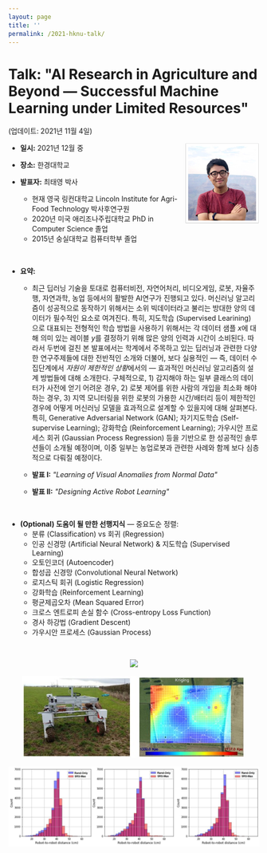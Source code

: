 ```yaml
---
layout: page
title: '' 
permalink: /2021-hknu-talk/
---
```


# Talk: "AI Research in Agriculture and Beyond &mdash; Successful Machine Learning under Limited Resources"

(업데이트: 2021년 11월 4일)

<img align="right" width="150" src="/images/profile_canyon.jpg">

- **일시:** 2021년 12월 중
- **장소:** 한경대학교 

- **발표자:** 최태영 박사 
  - 현재 영국 링컨대학교 Lincoln Institute for Agri-Food Technology 박사후연구원 
  - 2020년 미국 애리조나주립대학교 PhD in Computer Science 졸업
  - 2015년 숭실대학교 컴퓨터학부 졸업
<p>&nbsp;</p>

- **요약:** 
  - 최근 딥러닝 기술을 토대로 컴퓨터비전, 자연어처리, 비디오게임, 로봇, 자율주행, 자연과학, 농업 등에서의 활발한 AI연구가 진행되고 있다. 머신러닝 알고리즘이 성공적으로 동작하기 위해서는 소위 빅데이터라고 불리는 방대한 양의 데이터가 필수적인 요소로 여겨진다. 특히, 지도학습 (Supervised Learining) 으로 대표되는 전형적인 학습 방법을 사용하기 위해서는 각 데이터 샘플 *x*에 대해 의미 있는 레이블 *y*를 결정하기 위해 많은 양의 인력과 시간이 소비된다. 따라서 두번에 걸친 본 발표에서는 학계에서 주목하고 있는 딥러닝과 관련한 다양한 연구주제들에 대한 전반적인 소개와 더불어, 보다 실용적인 &mdash; 즉, 데이터 수집단계에서 *자원이 제한적인 상황*에서의 &mdash; 효과적인 머신러닝 알고리즘의 설계 방법들에 대해 소개한다. 구체적으로, 1) 감지해야 하는 일부 클래스의 데이터가 사전에 얻기 어려운 경우, 2) 로봇 제어를 위한 사람의 개입을 최소화 해야 하는 경우, 3) 지역 모니터링을 위한 로봇의 가용한 시간/배터리 등이 제한적인 경우에 어떻게 머신러닝 모델을 효과적으로 설계할 수 있을지에 대해 살펴본다. 특히, Generative Adversarial Network (GAN); 자기지도학습 (Self-supervise Learning); 강화학습 (Reinforcement Learning); 가우시안 프로세스 회귀 (Gaussian Process Regression) 등을 기반으로 한 성공적인 솔루션들이 소개될 예정이며, 이중 일부는 농업로봇과 관련한 사례와 함께 보다 심층적으로 다뤄질 예정이다. 

  - **발표 I:** *"Learning of Visual Anomalies from Normal Data"*
  - **발표 II:** *"Designing Active Robot Learning"*

<p>&nbsp;</p>

- **(Optional) 도움이 될 만한 선행지식** &mdash; 중요도순 정렬:
  - 분류 (Classification) vs 회귀 (Regression)
  - 인공 신경망 (Artificial Neural Network) & 지도학습 (Supervised Learning) 
  - 오토인코더 (Autoencoder)
  - 합성곱 신경망 (Convolutional Neural Network)
  - 로지스틱 회귀 (Logistic Regression)
  - 강화학습 (Reinforcement Learning)
  - 평균제곱오차 (Mean Squared Error)
  - 크로스 엔트로피 손실 함수 (Cross-entropy Loss Function)
  - 경사 하강법 (Gradient Descent)
  - 가우시안 프로세스 (Gaussian Process)
<p>&nbsp;</p>

<!-- Figures below -->
<p align="center">
<img width="450" src="/images/2021-hknu-talk/strawberry_examples.png">
</p>
<p align="center">
<img width="450" src="/images/2021-hknu-talk/thovald_heatmap.jpg">
</p>
<p align="center">
<img width="550" src="/images/2021-hknu-talk/dist_shift.jpg">
</p>
